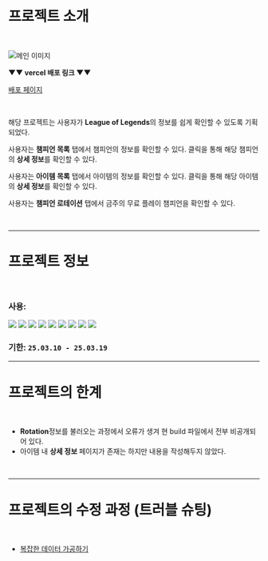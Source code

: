 # 프로젝트 소개

<br/>

![메인 이미지](https://i.imgur.com/Hi2b20E.jpeg)

**▼▼ vercel 배포 링크 ▼▼**

[배포 페이지](https://lol-champions-info.vercel.app/)

  <br/>

해당 프로젝트는 사용자가 **League of Legends**의 정보를 쉽게 확인할 수 있도록 기획되었다.

사용자는 **챔피언 목록** 탭에서 챔피언의 정보를 확인할 수 있다. 클릭을 통해 해당 챔피언의 **상세 정보**를 확인할 수 있다.

사용자는 **아이템 목록** 탭에서 아이템의 정보를 확인할 수 있다. 클릭을 통해 해당 아이템의 **상세 정보**를 확인할 수 있다.

사용자는 **챔피언 로테이션** 탭에서 금주의 무료 플레이 챔피언을 확인할 수 있다.

  <br/>

---

# 프로젝트 정보

  <br/>

### 사용:

<img src="https://img.shields.io/badge/html5-E34F26?style=for-the-badge&logo=html5&logoColor=white"> <img src="https://img.shields.io/badge/css-1572B6?style=for-the-badge&logo=css3&logoColor=white"> <img src="https://img.shields.io/badge/react-61DAFB?style=for-the-badge&logo=react&logoColor=black"> <img src="https://img.shields.io/badge/typescript-%23007ACC.svg?style=for-the-badge&logo=typescript&logoColor=white"> <img src="https://img.shields.io/badge/Next-black?style=for-the-badge&logo=next.js&logoColor=white"> <img src="https://img.shields.io/badge/tailwindcss-%2338B2AC.svg?style=for-the-badge&logo=tailwind-css&logoColor=white"> <img src="https://img.shields.io/badge/React_Query-FF4154?style=for-the-badge&logo=react-query&logoColor=white"> <img src="https://img.shields.io/badge/github-181717?style=for-the-badge&logo=github&logoColor=white"> <img src="https://img.shields.io/badge/Vercel-000000?style=for-the-badge&logo=vercel&logoColor=white">

### 기한: `25.03.10 - 25.03.19`

---

# 프로젝트의 한계

<br/>

- **Rotation**정보를 불러오는 과정에서 오류가 생겨 현 build 파일에서 전부 비공개되어 있다.
- 아이템 내 **상세 정보** 페이지가 존재는 하지만 내용을 작성해두지 않았다.

<br/>

---

# 프로젝트의 수정 과정 (트러블 슈팅)

<br/>

- [복잡한 데이터 가공하기](https://velog.io/@pna9904/1-복잡한-json-데이터를-가공하려면-어떻게-해야-할까요)
